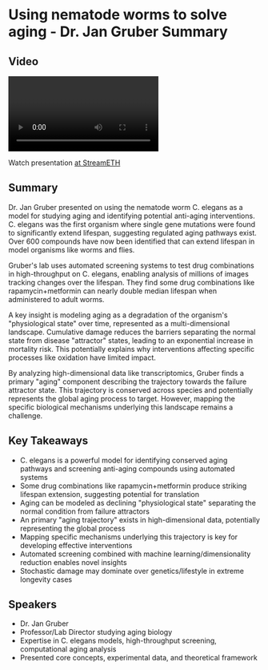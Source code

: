 # Using nematode worms to solve aging - Dr. Jan Gruber Summary

## Video
<video id="video" controls></video>
<script src="https://vod-cdn.lp-playback.studio/raw/jxf4iblf6wlsyor6526t4tcmtmqa/catalyst-vod-com/hls/a98feeqlb5powenf/index.m3u8"></script>
<script>
  var video = document.getElementById('video');
  var videoSrc = 'https://vod-cdn.lp-playback.studio/raw/jxf4iblf6wlsyor6526t4tcmtmqa/catalyst-vod-com/hls/a98feeqlb5powenf/index.m3u8';
  if (Hls.isSupported()) {
    var hls = new Hls();
    hls.loadSource(videoSrc);
    hls.attachMedia(video);
  }
  else if (video.canPlayType('application/vnd.apple.mpegurl')) {
    video.src = videoSrc;
  }
</script>

Watch presentation [at StreamETH](https://streameth.org/edge_city/watch?session=67133ff98f864ede0365d63a)

## Summary
Dr. Jan Gruber presented on using the nematode worm C. elegans as a model for studying aging and identifying potential anti-aging interventions. C. elegans was the first organism where single gene mutations were found to significantly extend lifespan, suggesting regulated aging pathways exist. Over 600 compounds have now been identified that can extend lifespan in model organisms like worms and flies.

Gruber's lab uses automated screening systems to test drug combinations in high-throughput on C. elegans, enabling analysis of millions of images tracking changes over the lifespan. They find some drug combinations like rapamycin+metformin can nearly double median lifespan when administered to adult worms.

A key insight is modeling aging as a degradation of the organism's "physiological state" over time, represented as a multi-dimensional landscape. Cumulative damage reduces the barriers separating the normal state from disease "attractor" states, leading to an exponential increase in mortality risk. This potentially explains why interventions affecting specific processes like oxidation have limited impact.

By analyzing high-dimensional data like transcriptomics, Gruber finds a primary "aging" component describing the trajectory towards the failure attractor state. This trajectory is conserved across species and potentially represents the global aging process to target. However, mapping the specific biological mechanisms underlying this landscape remains a challenge.

## Key Takeaways
- C. elegans is a powerful model for identifying conserved aging pathways and screening anti-aging compounds using automated systems
- Some drug combinations like rapamycin+metformin produce striking lifespan extension, suggesting potential for translation
- Aging can be modeled as declining "physiological state" separating the normal condition from failure attractors
- An primary "aging trajectory" exists in high-dimensional data, potentially representing the global process
- Mapping specific mechanisms underlying this trajectory is key for developing effective interventions
- Automated screening combined with machine learning/dimensionality reduction enables novel insights
- Stochastic damage may dominate over genetics/lifestyle in extreme longevity cases

## Speakers
- Dr. Jan Gruber
- Professor/Lab Director studying aging biology
- Expertise in C. elegans models, high-throughput screening, computational aging analysis
- Presented core concepts, experimental data, and theoretical framework

